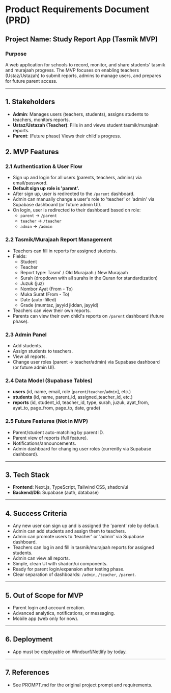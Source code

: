# Product Requirements Document (PRD)

## Project Name: Study Report App (Tasmik MVP)

### Purpose
A web application for schools to record, monitor, and share students' tasmik and murajaah progress. The MVP focuses on enabling teachers (Ustaz/Ustazah) to submit reports, admins to manage users, and prepares for future parent access.

---

## 1. Stakeholders
- **Admin**: Manages users (teachers, students), assigns students to teachers, monitors reports.
- **Ustaz/Ustazah (Teacher)**: Fills in and views student tasmik/murajaah reports.
- **Parent**: (Future phase) Views their child's progress.

## 2. MVP Features

### 2.1 Authentication & User Flow
- Sign up and login for all users (parents, teachers, admins) via email/password.
- **Default sign up role is 'parent'.**
- After sign up, user is redirected to the `/parent` dashboard.
- Admin can manually change a user's role to 'teacher' or 'admin' via Supabase dashboard (or future admin UI).
- On login, user is redirected to their dashboard based on role:
  - `parent` → `/parent`
  - `teacher` → `/teacher`
  - `admin` → `/admin`

### 2.2 Tasmik/Murajaah Report Management
- Teachers can fill in reports for assigned students.
- Fields:
  - Student
  - Teacher
  - Report type: Tasmi' / Old Murajaah / New Murajaah
  - Surah (dropdown with all surahs in the Quran for standardization)
  - Juzuk (juz)
  - Nombor Ayat (From - To)
  - Muka Surat (From - To)
  - Date (auto-filled)
  - Grade (mumtaz, jayyid jiddan, jayyid)
- Teachers can view their own reports.
- Parents can view their own child's reports on `/parent` dashboard (future phase).

### 2.3 Admin Panel
- Add students.
- Assign students to teachers.
- View all reports.
- Change user roles (parent → teacher/admin) via Supabase dashboard (or future admin UI).

### 2.4 Data Model (Supabase Tables)
- **users** (id, name, email, role [`parent`/`teacher`/`admin`], etc.)
- **students** (id, name, parent_id, assigned_teacher_id, etc.)
- **reports** (id, student_id, teacher_id, type, surah, juzuk, ayat_from, ayat_to, page_from, page_to, date, grade)

### 2.5 Future Features (Not in MVP)
- Parent/student auto-matching by parent ID.
- Parent view of reports (full feature).
- Notifications/announcements.
- Admin dashboard for changing user roles (currently via Supabase dashboard).

---

## 3. Tech Stack
- **Frontend**: Next.js, TypeScript, Tailwind CSS, shadcn/ui
- **Backend/DB**: Supabase (auth, database)

---

## 4. Success Criteria
- Any new user can sign up and is assigned the 'parent' role by default.
- Admin can add students and assign them to teachers.
- Admin can promote users to 'teacher' or 'admin' via Supabase dashboard.
- Teachers can log in and fill in tasmik/murajaah reports for assigned students.
- Admin can view all reports.
- Simple, clean UI with shadcn/ui components.
- Ready for parent login/expansion after testing phase.
- Clear separation of dashboards: `/admin`, `/teacher`, `/parent`.

---

## 5. Out of Scope for MVP
- Parent login and account creation.
- Advanced analytics, notifications, or messaging.
- Mobile app (web only for now).

---

## 6. Deployment
- App must be deployable on Windsurf/Netlify by today.

---

## 7. References
- See PROMPT.md for the original project prompt and requirements.
